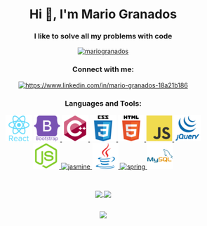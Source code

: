 <h1 align="center">Hi 👋, I'm Mario Granados</h1>
<h3 align="center">I like to solve all my problems with code</h3>

<p align="center"> <a href="https://github.com/ryo-ma/github-profile-trophy"><img src="https://github-profile-trophy.vercel.app/?username=mariogranados" alt="mariogranados" /></a> </p>

<h3 align="center">Connect with me:</h3>
<p align="center">
<a href="https://linkedin.com/in/https://www.linkedin.com/in/mario-granados-18a21b186" target="blank"><img align="center" src="https://raw.githubusercontent.com/rahuldkjain/github-profile-readme-generator/master/src/images/icons/Social/linked-in-alt.svg" alt="https://www.linkedin.com/in/mario-granados-18a21b186" height="30" width="40" /></a>
</p>

<h3 align="center">Languages and Tools:</h3>
<div align="center">
  
  <a>
 <img src="https://raw.githubusercontent.com/devicons/devicon/master/icons/react/react-original-wordmark.svg" alt="react" width="60" height="60"/> </a>
  <a href="https://getbootstrap.com" target="_blank" rel="noreferrer">
  <img src="https://raw.githubusercontent.com/devicons/devicon/master/icons/bootstrap/bootstrap-plain-wordmark.svg" alt="bootstrap" width="60" height="60"/> </a> <a href="https://www.w3schools.com/cpp/" target="_blank" rel="noreferrer"> <img src="https://raw.githubusercontent.com/devicons/devicon/master/icons/cplusplus/cplusplus-original.svg" alt="cplusplus" width="60" height="60"/> </a> <a href="https://www.w3schools.com/css/" target="_blank" rel="noreferrer"> <img src="https://raw.githubusercontent.com/devicons/devicon/master/icons/css3/css3-original-wordmark.svg" alt="css3" width="60" height="60"/> </a> <a href="https://www.w3.org/html/" target="_blank" rel="noreferrer"> <img src="https://raw.githubusercontent.com/devicons/devicon/master/icons/html5/html5-original-wordmark.svg" alt="html5" width="60" height="60"/> </a> <a href="https://developer.mozilla.org/en-US/docs/Web/JavaScript" target="_blank" rel="noreferrer"> <img src="https://raw.githubusercontent.com/devicons/devicon/master/icons/javascript/javascript-original.svg" alt="javascript" width="60" height="60"/> </a> <a href="https://reactjs.org/" target="_blank" rel="noreferrer"> 
<a href="https://www.jquery.com/" target="_blank" rel="noreferrer"> <img src="https://raw.githubusercontent.com/devicons/devicon/master/icons/jquery/jquery-plain-wordmark.svg" alt="jquery" width="60" height="60"/></a> <a href="https://nodejs.org" target="_blank" rel="noreferrer"> <img src="https://raw.githubusercontent.com/devicons/devicon/master/icons/nodejs/nodejs-plain.svg" alt="nodejs" width="60" height="60"/> </a> </a> <a href="https://jasmine.github.io/" target="_blank" rel="noreferrer"> <img src="https://www.vectorlogo.zone/logos/jasmine/jasmine-icon.svg" alt="jasmine" width="60" height="60"/> </a> <a href="https://www.java.com" target="_blank" rel="noreferrer"> <img src="https://raw.githubusercontent.com/devicons/devicon/master/icons/java/java-original.svg" alt="java" width="60" height="60"/> </a> <a href="https://spring.io/" target="_blank" rel="noreferrer"> <img src="https://www.vectorlogo.zone/logos/springio/springio-icon.svg" alt="spring" width="60" height="60"/> </a> <a href="https://www.mysql.com/" target="_blank" rel="noreferrer"> <img src="https://raw.githubusercontent.com/devicons/devicon/master/icons/mysql/mysql-original-wordmark.svg" alt="mysql" width="60" height="60"/></a></p><br>
</div>

<p align="center">
<a href="https://github.com/MarioGranados">
  <img height="140em" align="center" src="https://github-readme-stats.vercel.app/api/top-langs/?username=MarioGranados&layout=compact&theme=dark&langs_count=5" />
</a>
<a href="https://github.com/MarioGranados">
  <img height="140em" align="center" src="https://github-readme-stats.vercel.app/api?username=MarioGranados&theme=dark&layout=compact&repo=convoychat&hide=stars,prs&custom_title=My GitHub Stats" />
</a>
</p><br>

<div align="center">
<img height="25em" src="https://komarev.com/ghpvc/?username=MarioGranados" />
</div>

<!--
**MarioGranados/MarioGranados** is a ✨ _special_ ✨ repository because its `README.md` (this file) appears on your GitHub profile.

Here are some ideas to get you started:

- 🔭 I’m currently working on a movie-application
- 🌱 I’m currently learning React
- 👯 I’m looking to collaborate on E-Commerce Sites
- 🤔 I’m looking for help with making APIs
- 💬 Ask me about my portfolio projects
- 📫 How to reach me: mario.alberto.granados1@gmail.com
- ⚡ Fun fact: I started coding because I wanted to create software for my Digital Audio Workstation.
-->
